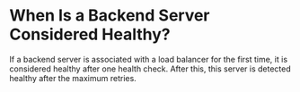 # When Is a Backend Server Considered Healthy?<a name="EN-US_TOPIC_0211257048"></a>

If a backend server is associated with a load balancer for the first time, it is considered healthy after one health check. After this, this server is detected healthy after the maximum retries.

